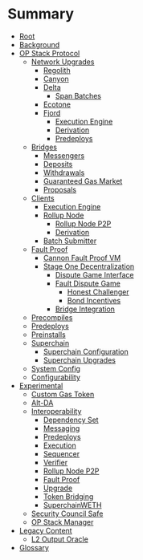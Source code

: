 <!-- DOCTOC SKIP -->

# Summary

- [Root](./root.md)
- [Background](./background.md)
- [OP Stack Protocol](./protocol/overview.md)
  - [Network Upgrades]()
    - [Regolith](./protocol/regolith/overview.md)
    - [Canyon](./protocol/canyon/overview.md)
    - [Delta](./protocol/delta/overview.md)
      - [Span Batches](./protocol/delta/span-batches.md)
    - [Ecotone](./protocol/ecotone/overview.md)
    - [Fjord](./fjord/overview.md)
      - [Execution Engine](./fjord/exec-engine.md)
      - [Derivation](./fjord/derivation.md)
      - [Predeploys](./fjord/predeploys.md)
  - [Bridges](./protocol/bridges.md)
    - [Messengers](./protocol/messengers.md)
    - [Deposits](./protocol/deposits.md)
    - [Withdrawals](./protocol/withdrawals.md)
    - [Guaranteed Gas Market](./protocol/guaranteed-gas-market.md)
    - [Proposals](./protocol/proposals.md)
  - [Clients]()
    - [Execution Engine](./protocol/exec-engine.md)
    - [Rollup Node](./protocol/rollup-node.md)
      - [Rollup Node P2P](./protocol/rollup-node-p2p.md)
      - [Derivation](./protocol/derivation.md)
    - [Batch Submitter](./protocol/batcher.md)
  - [Fault Proof](fault-proof/index.md)
    - [Cannon Fault Proof VM](fault-proof/cannon-fault-proof-vm.md)
    - [Stage One Decentralization](fault-proof/stage-one/index.md)
      - [Dispute Game Interface](fault-proof/stage-one/dispute-game-interface.md)
      - [Fault Dispute Game](fault-proof/stage-one/fault-dispute-game.md)
        - [Honest Challenger](fault-proof/stage-one/honest-challenger-fdg.md)
        - [Bond Incentives](fault-proof/stage-one/bond-incentives.md)
      - [Bridge Integration](fault-proof/stage-one/bridge-integration.md)
  - [Precompiles](./protocol/precompiles.md)
  - [Predeploys](./protocol/predeploys.md)
  - [Preinstalls](./protocol/preinstalls.md)
  - [Superchain]()
    - [Superchain Configuration](./protocol/superchain-configuration.md)
    - [Superchain Upgrades](./protocol/superchain-upgrades.md)
  - [System Config](./protocol/system_config.md)
  - [Configurability](./protocol/configurability.md)
- [Experimental]()
  - [Custom Gas Token](./experimental/custom-gas-token.md)
  - [Alt-DA](./experimental/alt-da.md)
  - [Interoperability](./interop/overview.md)
    - [Dependency Set](./interop/dependency_set.md)
    - [Messaging](./interop/messaging.md)
    - [Predeploys](./interop/predeploys.md)
    - [Execution](./interop/execution.md)
    - [Sequencer](./interop/sequencer.md)
    - [Verifier](./interop/verifier.md)
    - [Rollup Node P2P](./interop/rollup_node_p2p.md)
    - [Fault Proof](./interop/fault_proof.md)
    - [Upgrade](./interop/upgrade.md)
    - [Token Bridging](./interop/token-bridging.md)
    - [SuperchainWETH](./interop/superchain-weth.md)
  - [Security Council Safe](./experimental/security-council-safe.md)
  - [OP Stack Manager](./experimental/op-stack-manager.md)
- [Legacy Content]()
  - [L2 Output Oracle](./legacy/l2-output-oracle.md)
- [Glossary](./glossary.md)
